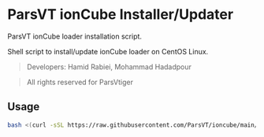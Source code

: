 # ParsVT ionCube Installer/Updater
ParsVT ionCube loader installation script.

Shell script to install/update ionCube loader on CentOS Linux.

> Developers: Hamid Rabiei, Mohammad Hadadpour

> All rights reserved for ParsVtiger

## Usage
```bash
bash <(curl -sSL https://raw.githubusercontent.com/ParsVT/ioncube/main/ioncube.sh)
```
